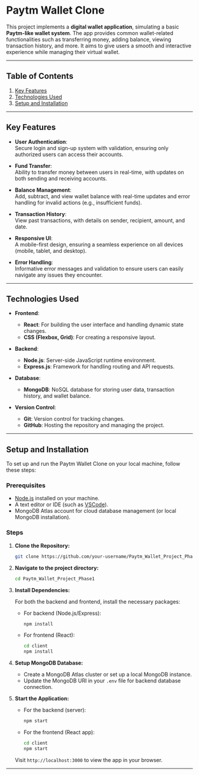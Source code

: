 # Paytm Wallet Clone

This project implements a **digital wallet application**, simulating a basic **Paytm-like wallet system**. The app provides common wallet-related functionalities such as transferring money, adding balance, viewing transaction history, and more. It aims to give users a smooth and interactive experience while managing their virtual wallet.

---

## Table of Contents

1. [Key Features](#key-features)
2. [Technologies Used](#technologies-used)
3. [Setup and Installation](#setup-and-installation)
---

## Key Features

- **User Authentication**:  
  Secure login and sign-up system with validation, ensuring only authorized users can access their accounts.
  
- **Fund Transfer**:  
  Ability to transfer money between users in real-time, with updates on both sending and receiving accounts.

- **Balance Management**:  
  Add, subtract, and view wallet balance with real-time updates and error handling for invalid actions (e.g., insufficient funds).

- **Transaction History**:  
  View past transactions, with details on sender, recipient, amount, and date.

- **Responsive UI**:  
  A mobile-first design, ensuring a seamless experience on all devices (mobile, tablet, and desktop).

- **Error Handling**:  
  Informative error messages and validation to ensure users can easily navigate any issues they encounter.

---

## Technologies Used

- **Frontend**:  
  - **React**: For building the user interface and handling dynamic state changes.
  - **CSS (Flexbox, Grid)**: For creating a responsive layout.

- **Backend**:  
  - **Node.js**: Server-side JavaScript runtime environment.
  - **Express.js**: Framework for handling routing and API requests.
  
- **Database**:  
  - **MongoDB**: NoSQL database for storing user data, transaction history, and wallet balance.

- **Version Control**:  
  - **Git**: Version control for tracking changes.
  - **GitHub**: Hosting the repository and managing the project.

---

## Setup and Installation

To set up and run the Paytm Wallet Clone on your local machine, follow these steps:

### Prerequisites

- [Node.js](https://nodejs.org/) installed on your machine.
- A text editor or IDE (such as [VSCode](https://code.visualstudio.com/)).
- MongoDB Atlas account for cloud database management (or local MongoDB installation).

### Steps

1. **Clone the Repository:**

   ```bash
   git clone https://github.com/your-username/Paytm_Wallet_Project_Phase1.git
   ```

2. **Navigate to the project directory:**

   ```bash
   cd Paytm_Wallet_Project_Phase1
   ```

3. **Install Dependencies:**

   For both the backend and frontend, install the necessary packages:

   - For backend (Node.js/Express):
     ```bash
     npm install
     ```

   - For frontend (React):
     ```bash
     cd client
     npm install
     ```

4. **Setup MongoDB Database:**

   - Create a MongoDB Atlas cluster or set up a local MongoDB instance.
   - Update the MongoDB URI in your `.env` file for backend database connection.

5. **Start the Application:**

   - For the backend (server):
     ```bash
     npm start
     ```

   - For the frontend (React app):
     ```bash
     cd client
     npm start
     ```

   Visit `http://localhost:3000` to view the app in your browser.

---
